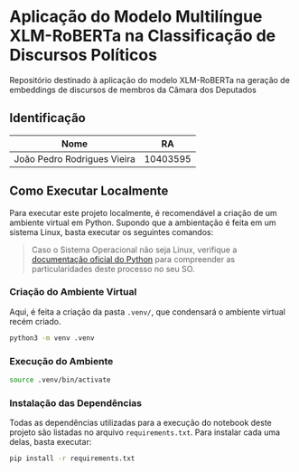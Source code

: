 # Aplicação do Modelo Multilíngue XLM-RoBERTa na Classificação de Discursos Políticos
Repositório destinado à aplicação do modelo XLM-RoBERTa na geração de embeddings de discursos de membros da Câmara dos Deputados

## Identificação

| Nome | RA |
| --- | --- |
| João Pedro Rodrigues Vieira | 10403595 |

## Como Executar Localmente

Para executar este projeto localmente, é recomendável a criação de um ambiente virtual em Python. Supondo que a ambientação é feita em um sistema Linux, basta executar os seguintes comandos:

> Caso o Sistema Operacional não seja Linux, verifique a [documentação oficial do Python](https://docs.python.org/3/library/venv.html) para compreender as particularidades deste processo no seu SO.

### Criação do Ambiente Virtual

Aqui, é feita a criação da pasta `.venv/`, que condensará o ambiente virtual recém criado.

```sh
python3 -m venv .venv
```

### Execução do Ambiente

```sh
source .venv/bin/activate
```

### Instalação das Dependências

Todas as dependências utilizadas para a execução do notebook deste projeto são listadas no arquivo `requirements.txt`. Para instalar cada uma delas, basta executar:

```sh
pip install -r requirements.txt
```